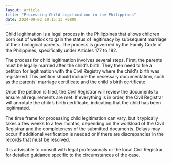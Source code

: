 ```yaml
---
layout: article
title: "Processing Child Legitimation in the Philippines"
date: 2024-09-02 10:15:13 +0800
---
```


<p>Child legitimation is a legal process in the Philippines that allows children born out of wedlock to gain the status of legitimacy by subsequent marriage of their biological parents. The process is governed by the Family Code of the Philippines, specifically under Articles 177 to 182.</p><p>The process for child legitimation involves several steps. First, the parents must be legally married after the child’s birth. They then need to file a petition for legitimation with the Civil Registry where the child's birth was registered. This petition should include the necessary documentation, such as the parents' marriage certificate and the child's birth certificate.</p><p>Once the petition is filed, the Civil Registrar will review the documents to ensure all requirements are met. If everything is in order, the Civil Registrar will annotate the child’s birth certificate, indicating that the child has been legitimated.</p><p>The time frame for processing child legitimation can vary, but it typically takes a few weeks to a few months, depending on the workload of the Civil Registrar and the completeness of the submitted documents. Delays may occur if additional verification is needed or if there are discrepancies in the records that must be resolved.</p><p>It is advisable to consult with legal professionals or the local Civil Registrar for detailed guidance specific to the circumstances of the case.</p>